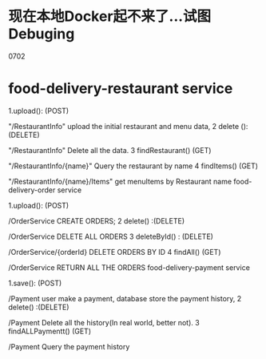 # 现在本地Docker起不来了...试图Debuging
0702
# food-delivery-restaurant service

1.upload(): (POST)

"/RestaurantInfo"
upload the initial restaurant and menu data,
2 delete ():(DELETE)

 "/RestaurantInfo"
Delete all the data.
3 findRestaurant() (GET)

"/RestaurantInfo/{name}"
Query the restaurant by name
4 findItems() (GET)

"/RestaurantInfo/{name}/Items"
get menuItems by Restaurant name
food-delivery-order service

1.upload(): (POST)

/OrderService
CREATE ORDERS;
2 delete() :(DELETE)

/OrderService
DELETE ALL ORDERS
3 deleteById() : (DELETE)

/OrderService/{orderId}
DELETE ORDERS BY ID
4 findAll() (GET)

/OrderService
RETURN ALL THE ORDERS
food-delivery-payment service

1.save(): (POST)

/Payment
user make a payment, database store the payment history,
2 delete() :(DELETE)

/Payment
Delete all the history(In real world, better not).
3 findALLPaymentt() (GET)

/Payment
Query the payment history